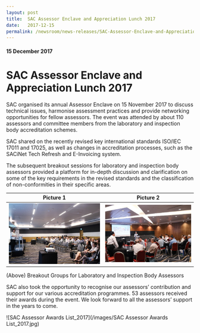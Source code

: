 ```yaml
---
layout: post
title:  SAC Assessor Enclave and Appreciation Lunch 2017
date:   2017-12-15
permalink: /newsroom/news-releases/SAC-Assessor-Enclave-and-Appreciation-Lunch-2017
---
```

#### 15 December 2017
# **SAC Assessor Enclave and Appreciation Lunch 2017**

SAC organised its annual Assessor Enclave on 15 November 2017 to discuss technical issues, harmonise assessment practices and provide networking opportunities for fellow assessors. The event was attended by about 110 assessors and committee members from the laboratory and inspection body accreditation schemes.

SAC shared on the recently revised key international standards ISO/IEC 17011 and 17025, as well as changes in accreditation processes, such as the SACiNet Tech Refresh and E-Invoicing system.

The subsequent breakout sessions for laboratory and inspection body assessors provided a platform for in-depth discussion and clarification on some of the key requirements in the revised standards and the classification of non-conformities in their specific areas.

Picture 1             |  Picture 2
:-------------------------:|:-------------------------:
![enclave2017_1](/images/enclave2017_1.png)  |  ![enclave2017_2](/images/enclave2017_2.png)

(Above) Breakout Groups for Laboratory and Inspection Body Assessors

SAC also took the opportunity to recognise our assessors’ contribution and support for our various accreditation programmes. 53 assessors received their awards during the event. We look forward to all the assessors’ support in the years to come.

![SAC Assessor Awards List_2017](/images/SAC Assessor Awards List_2017.jpg)
